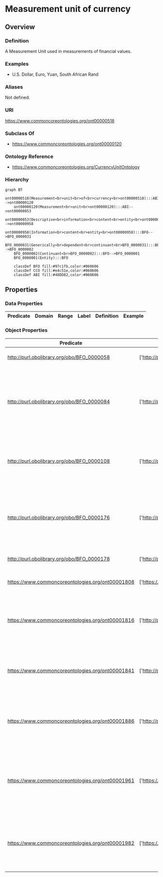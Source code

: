 # Measurement unit of currency

## Overview

### Definition
A Measurement Unit used in measurements of financial values.

### Examples
- U.S. Dollar, Euro, Yuan, South African Rand

### Aliases
Not defined.

### URI
https://www.commoncoreontologies.org/ont00000518

### Subclass Of
- https://www.commoncoreontologies.org/ont00000120

### Ontology Reference
- https://www.commoncoreontologies.org/CurrencyUnitOntology

### Hierarchy
```mermaid
graph BT
    ont00000518(Measurement<br>unit<br>of<br>currency<br>ont00000518):::ABI-->ont00000120
    ont00000120(Measurement<br>unit<br>ont00000120):::ABI-->ont00000853
    ont00000853(Descriptive<br>information<br>content<br>entity<br>ont00000853):::ABI-->ont00000958
    ont00000958(Information<br>content<br>entity<br>ont00000958):::BFO-->BFO_0000031
    BFO_0000031(Generically<br>dependent<br>continuant<br>BFO_0000031):::BFO-->BFO_0000002
    BFO_0000002(Continuant<br>BFO_0000002):::BFO-->BFO_0000001
    BFO_0000001(Entity):::BFO
    
    classDef BFO fill:#97c1fb,color:#060606
    classDef CCO fill:#e4c51e,color:#060606
    classDef ABI fill:#48DD82,color:#060606
```

## Properties
### Data Properties
| Predicate | Domain | Range | Label | Definition | Example |
|-----------|---------|--------|---------|------------|----------|

### Object Properties
| Predicate | Domain | Range | Label | Definition | Example | Inverse Of |
|-----------|---------|--------|---------|------------|----------|------------|
| http://purl.obolibrary.org/obo/BFO_0000058 | ['http://purl.obolibrary.org/obo/BFO_0000031'] | [{'or': {'or': ['http://purl.obolibrary.org/obo/BFO_0000015']}}] | is concretized by | c is concretized by b =Def b concretizes c |  | ['http://purl.obolibrary.org/obo/BFO_0000059'] |
| http://purl.obolibrary.org/obo/BFO_0000084 | ['http://purl.obolibrary.org/obo/BFO_0000031'] | [{'and': {'and': ['http://purl.obolibrary.org/obo/BFO_0000004']}}] | generically depends on | b generically depends on c =Def b is a generically dependent continuant & c is an independent continuant that is not a spatial region & at some time t there inheres in c a specifically dependent continuant which concretizes b at t |  | ['http://purl.obolibrary.org/obo/BFO_0000101'] |
| http://purl.obolibrary.org/obo/BFO_0000108 | ['http://purl.obolibrary.org/obo/BFO_0000001'] | ['http://purl.obolibrary.org/obo/BFO_0000008'] | exists at | (Elucidation) exists at is a relation between a particular and some temporal region at which the particular exists | First World War exists at 1914-1916; Mexico exists at January 1, 2000 | None |
| http://purl.obolibrary.org/obo/BFO_0000176 | ['http://purl.obolibrary.org/obo/BFO_0000002'] | ['http://purl.obolibrary.org/obo/BFO_0000002'] | continuant part of | b continuant part of c =Def b and c are continuants & there is some time t such that b and c exist at t & b continuant part of c at t | Milk teeth continuant part of human; surgically removed tumour continuant part of organism | ['http://purl.obolibrary.org/obo/BFO_0000178'] |
| http://purl.obolibrary.org/obo/BFO_0000178 | ['http://purl.obolibrary.org/obo/BFO_0000002'] | ['http://purl.obolibrary.org/obo/BFO_0000002'] | has continuant part | b has continuant part c =Def c continuant part of b |  | None |
| https://www.commoncoreontologies.org/ont00001808 | ['https://www.commoncoreontologies.org/ont00000958'] | ['http://purl.obolibrary.org/obo/BFO_0000001'] | is about | A primitive relationship between an Information Content Entity and some Entity. |  | None |
| https://www.commoncoreontologies.org/ont00001816 | ['http://purl.obolibrary.org/obo/BFO_0000002'] | ['http://purl.obolibrary.org/obo/BFO_0000015'] | is output of | x is_output_of y iff x is an instance of Continuant and y is an instance of Process, such that the presence of x at the end of y is a necessary condition for the completion of y. |  | ['https://www.commoncoreontologies.org/ont00001986'] |
| https://www.commoncoreontologies.org/ont00001841 | ['http://purl.obolibrary.org/obo/BFO_0000002'] | ['http://purl.obolibrary.org/obo/BFO_0000015'] | is input of | x is_input_of y iff x is an instance of Continuant and y is an instance of Process, such that the presence of x at the beginning of y is a necessary condition for the start of y. |  | ['https://www.commoncoreontologies.org/ont00001921'] |
| https://www.commoncoreontologies.org/ont00001886 | ['http://purl.obolibrary.org/obo/BFO_0000002'] | ['http://purl.obolibrary.org/obo/BFO_0000015'] | is affected by | x is_affected_by y iff x is an instance of Continuant and y is an instance of Process, and y influences x in some manner, most often by producing a change in x. |  | None |
| https://www.commoncoreontologies.org/ont00001961 | ['https://www.commoncoreontologies.org/ont00000120'] | ['https://www.commoncoreontologies.org/ont00000253'] | is measurement unit of | x is_measurement_unit_of y iff y is an instance of Information Bearing Entity and x is an instance of Measurement Unit, such that x describes the magnitude of measured physical quantity mentioned in y. |  | None |
| https://www.commoncoreontologies.org/ont00001982 | ['https://www.commoncoreontologies.org/ont00000853'] | None | describes | x describes y iff x is an instance of Information Content Entity, and y is an instance of Entity, such that x is about the characteristics by which y can be recognized or visualized. | the content of a newspaper article describes some current event | None |
